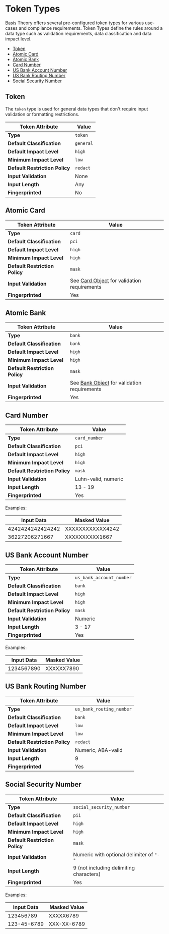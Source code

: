 # Token Types

Basis Theory offers several pre-configured token types for various use-cases and compliance requirements.
Token Types define the rules around a data type such as validation requirements, data classification and data impact level.

- [Token](#token-types-token)
- [Atomic Card](#token-types-atomic-card)
- [Atomic Bank](#token-types-atomic-bank)
- [Card Number](#token-types-card-number)
- [US Bank Account Number](#token-types-us-bank-account-number)
- [US Bank Routing Number](#token-types-us-bank-routing-number)
- [Social Security Number](#token-types-social-security-number)

## Token

The `token` type is used for general data types that don't require input validation or formatting restrictions.

| Token Attribute                | Value     |
|--------------------------------|-----------|
| **Type**                       | `token`   |
| **Default Classification**     | `general` |
| **Default Impact Level**       | `high`    |
| **Minimum Impact Level**       | `low`     |
| **Default Restriction Policy** | `redact`  |
| **Input Validation**           | None      |
| **Input Length**               | Any       |
| **Fingerprinted**              | No        |


## Atomic Card

| Token Attribute                | Value                                                                    |
|--------------------------------|--------------------------------------------------------------------------|
| **Type**                       | `card`                                                                   |
| **Default Classification**     | `pci`                                                                    |
| **Default Impact Level**       | `high`                                                                   |
| **Minimum Impact Level**       | `high`                                                                   |
| **Default Restriction Policy** | `mask`                                                                   |
| **Input Validation**           | See [Card Object](#atomic-cards-card-object) for validation requirements |
| **Fingerprinted**              | Yes                                                                      |


## Atomic Bank

| Token Attribute                | Value                                                                                 |
|--------------------------------|---------------------------------------------------------------------------------------|
| **Type**                       | `bank`                                                                                |
| **Default Classification**     | `bank`                                                                                |
| **Default Impact Level**       | `high`                                                                                |
| **Minimum Impact Level**       | `high`                                                                                |
| **Default Restriction Policy** | `mask`                                                                                |
| **Input Validation**           | See [Bank Object](#atomic-banks-bank-object) for validation requirements              |
| **Fingerprinted**              | Yes                                                                                   |


## Card Number

| Token Attribute                | Value               |
|--------------------------------|---------------------|
| **Type**                       | `card_number`       |
| **Default Classification**     | `pci`               |
| **Default Impact Level**       | `high`              |
| **Minimum Impact Level**       | `high`              |
| **Default Restriction Policy** | `mask`              |
| **Input Validation**           | Luhn-valid, numeric |
| **Input Length**               | 13 - 19             |
| **Fingerprinted**              | Yes                 |

Examples:

| Input Data       | Masked Value     |
|------------------|------------------|
| 4242424242424242 | XXXXXXXXXXXX4242 |
| 36227206271667   | XXXXXXXXXX1667   |


## US Bank Account Number

| Token Attribute                | Value                    |
|--------------------------------|--------------------------|
| **Type**                       | `us_bank_account_number` |
| **Default Classification**     | `bank`                   |
| **Default Impact Level**       | `high`                   |
| **Minimum Impact Level**       | `high`                   |
| **Default Restriction Policy** | `mask`                   |
| **Input Validation**           | Numeric                  |
| **Input Length**               | 3 - 17                   |
| **Fingerprinted**              | Yes                      |

Examples: 

| Input Data          | Masked Value        |
|---------------------|---------------------|
| 1234567890          | XXXXXX7890          |


## US Bank Routing Number

| Token Attribute                | Value                        |
|--------------------------------|------------------------------|
| **Type**                       | `us_bank_routing_number`     |
| **Default Classification**     | `bank`                       |
| **Default Impact Level**       | `low`                        |
| **Minimum Impact Level**       | `low`                        |
| **Default Restriction Policy** | `redact`                     |
| **Input Validation**           | Numeric, ABA-valid           |
| **Input Length**               | 9                            |
| **Fingerprinted**              | Yes                          |


## Social Security Number

| Token Attribute                | Value                                    |
|--------------------------------|------------------------------------------|
| **Type**                       | `social_security_number`                 |
| **Default Classification**     | `pii`                                    |
| **Default Impact Level**       | `high`                                   |
| **Minimum Impact Level**       | `high`                                   |
| **Default Restriction Policy** | `mask`                                   |
| **Input Validation**           | Numeric with optional delimiter of `"-"` |
| **Input Length**               | 9 (not including delimiting characters)  |
| **Fingerprinted**              | Yes                                      |

Examples:

| Input Data  | Masked Value |
|-------------|--------------|
| 123456789   | XXXXX6789    |
| 123-45-6789 | XXX-XX-6789  |
